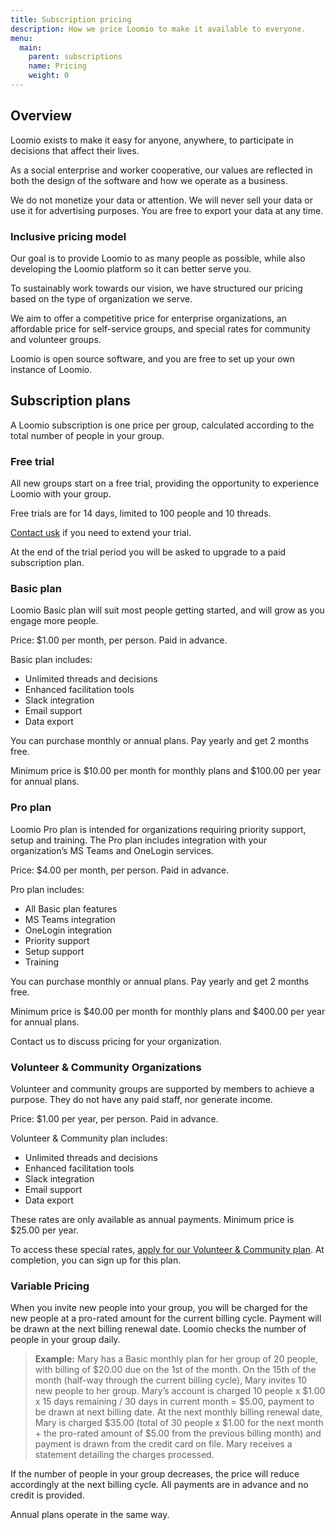 ```yaml
---
title: Subscription pricing
description: How we price Loomio to make it available to everyone.
menu:
  main:
    parent: subscriptions
    name: Pricing
    weight: 0
---
```


## Overview
Loomio exists to make it easy for anyone, anywhere, to participate in decisions that affect their lives.

<!-- Our vision is to help organizations like yours work better together, now and into the future. -->

As a social enterprise and worker cooperative, our values are reflected in both the design of the software and how we operate as a business.

We do not monetize your data or attention. We will never sell your data or use it for advertising purposes. You are free to export your data at any time.

### Inclusive pricing model
Our goal is to provide Loomio to as many people as possible, while also developing the Loomio platform so it can better serve you.

To sustainably work towards our vision, we have structured our pricing based on the type of organization we serve.  

We aim to offer a competitive price for enterprise organizations, an affordable price for self-service groups, and special rates for community and volunteer groups.

Loomio is open source software, and you are free to set up your own instance of Loomio.


## Subscription plans
A Loomio subscription is one price per group, calculated according to the total number of people in your group.


### Free trial
All new groups start on a free trial, providing the opportunity to experience Loomio with your group.

Free trials are for 14 days, limited to 100 people and 10 threads.

[Contact usk](https://loomio.org/contact) if you need to extend your trial.

At the end of the trial period you will be asked to upgrade to a paid subscription plan.

### Basic plan
Loomio Basic plan will suit most people getting started, and will grow as you engage more people.

Price: $1.00 per month, per person. Paid in advance.

Basic plan includes:
- Unlimited threads and decisions
- Enhanced facilitation tools
- Slack integration
- Email support
- Data export

You can purchase monthly or annual plans. Pay yearly and get 2 months free.

Minimum price is $10.00 per month for monthly plans and $100.00 per year for annual plans.

### Pro plan
Loomio Pro plan is intended for organizations requiring priority support, setup and training. The Pro plan includes integration with your organization’s MS Teams and OneLogin services.

Price: $4.00 per month, per person. Paid in advance.

Pro plan includes:
- All Basic plan features
- MS Teams integration
- OneLogin integration
- Priority support
- Setup support
- Training

You can purchase monthly or annual plans. Pay yearly and get 2 months free.

Minimum price is $40.00 per month for monthly plans and $400.00 per year for annual plans.

Contact us to discuss pricing for your organization.

### Volunteer & Community Organizations
Volunteer and community groups are supported by members to achieve a purpose. They do not have any paid staff, nor generate income.

Price: $1.00 per year, per person. Paid in advance.

Volunteer & Community plan includes:
- Unlimited threads and decisions
- Enhanced facilitation tools
- Slack integration
- Email support
- Data export

These rates are only available as annual payments. Minimum price is $25.00 per year.

To access these special rates, [apply for our Volunteer & Community plan](https://forms.gle/yg2HpRZkmYmGEyBq7). At completion, you can sign up for this plan.

### Variable Pricing
When you invite new people into your group, you will be charged for the new people at a pro-rated amount for the current billing cycle. Payment will be drawn at the next billing renewal date. Loomio checks the number of people in your group daily.

> **Example:** Mary has a Basic monthly plan for her group of 20 people, with billing of $20.00 due on the 1st of the month. On the 15th of the month (half-way through the current billing cycle), Mary invites 10 new people to her group. Mary’s account is charged 10 people x $1.00 x 15 days remaining / 30 days in current month = $5.00, payment to be drawn at next billing date. At the next monthly billing renewal date, Mary is charged $35.00 (total of 30 people x $1.00 for the next month + the pro-rated amount of $5.00 from the previous billing month) and payment is drawn from the credit card on file. Mary receives a statement detailing the charges processed.

If the number of people in your group decreases, the price will reduce accordingly at the next billing cycle. All payments are in advance and no credit is provided.

Annual plans operate in the same way.
